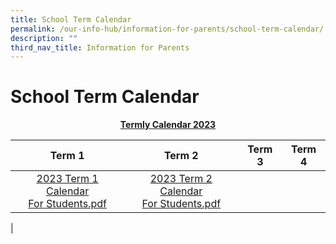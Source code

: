```yaml
---
title: School Term Calendar
permalink: /our-info-hub/information-for-parents/school-term-calendar/
description: ""
third_nav_title: Information for Parents
---
```

# School Term Calendar

<center><b><u>Termly Calendar 2023</u></b></center>

| Term 1 | Term 2 | Term 3 | Term 4 |
|:---:|:---:|:---:|:---:|
| [2023 Term 1 Calendar <br>For Students.pdf](/files/2023term1.pdf) | [2023 Term 2 Calendar <br>For Students.pdf](/files/2023term2.pdf) |  |  |
|